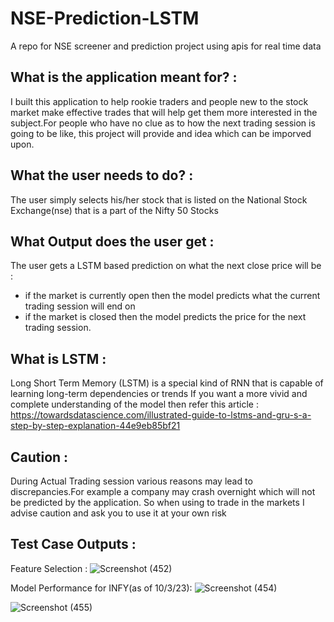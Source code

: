 # NSE-Prediction-LSTM
A repo for NSE screener and prediction project using apis for real time data

## What is the application meant for? :
I built this application to help rookie traders and people new to the stock market make effective trades that will help get them more
interested in the subject.For people who have no clue as to how the next trading session is going to be like, this project will provide and idea which can be imporved upon.

## What the user needs to do? :
The user simply selects his/her stock that is listed on the National Stock Exchange(nse) that is a part of the Nifty 50 Stocks

## What Output does the user get :
The user gets a LSTM based prediction on what the next close price will be :
  - if the market is currently open then the model predicts what the current trading session will end on
  - if the market is closed then the model predicts the price for the next trading session.

## What is LSTM :
Long Short Term Memory (LSTM) is a special kind of RNN that is capable of learning long-term dependencies or trends
If you want a more vivid and complete understanding of the model then refer this article : https://towardsdatascience.com/illustrated-guide-to-lstms-and-gru-s-a-step-by-step-explanation-44e9eb85bf21

## Caution :
During Actual Trading session various reasons may lead to discrepancies.For example a company may crash overnight which will not be predicted by the application.
So when using to trade in the markets I advise caution and ask you to use it at your own risk

## Test Case Outputs :
Feature Selection : 
![Screenshot (452)](https://user-images.githubusercontent.com/81982063/224481368-6b2e8c8b-9752-4e54-8e8c-a34af8dc2801.png)

Model Performance for INFY(as of 10/3/23):
![Screenshot (454)](https://user-images.githubusercontent.com/81982063/224481492-bdb139d5-207d-4cf4-b283-6a27f56f6744.png)

![Screenshot (455)](https://user-images.githubusercontent.com/81982063/224481479-b2192f30-0811-427f-b2c7-18dc92f8e9cf.png)

